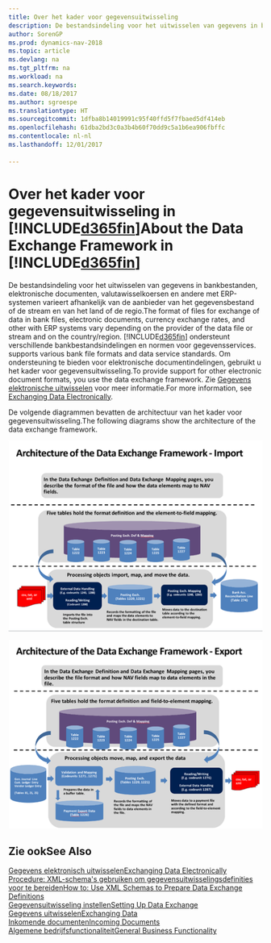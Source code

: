 ```yaml
---
title: Over het kader voor gegevensuitwisseling
description: De bestandsindeling voor het uitwisselen van gegevens in bankbestanden, elektronische documenten, valutawisselkoersen en andere met ERP-systemen varieert afhankelijk van de aanbieder van het gegevensbestand of de stream en van het land of de regio.
author: SorenGP
ms.prod: dynamics-nav-2018
ms.topic: article
ms.devlang: na
ms.tgt_pltfrm: na
ms.workload: na
ms.search.keywords: 
ms.date: 08/18/2017
ms.author: sgroespe
ms.translationtype: HT
ms.sourcegitcommit: 1dfba8b14019991c95f40ffd5f7fbaed5df414eb
ms.openlocfilehash: 61dba2bd3c0a3b4b60f70dd9c5a1b6ea906fbffc
ms.contentlocale: nl-nl
ms.lasthandoff: 12/01/2017

---
```

# <a name="about-the-data-exchange-framework-in-included365finincludesd365finmdmd"></a><span data-ttu-id="ab9c0-103">Over het kader voor gegevensuitwisseling in [!INCLUDE[d365fin](includes/d365fin_md.md)]</span><span class="sxs-lookup"><span data-stu-id="ab9c0-103">About the Data Exchange Framework in [!INCLUDE[d365fin](includes/d365fin_md.md)]</span></span>
<span data-ttu-id="ab9c0-104">De bestandsindeling voor het uitwisselen van gegevens in bankbestanden, elektronische documenten, valutawisselkoersen en andere met ERP-systemen varieert afhankelijk van de aanbieder van het gegevensbestand of de stream en van het land of de regio.</span><span class="sxs-lookup"><span data-stu-id="ab9c0-104">The format of files for exchange of data in bank files, electronic documents, currency exchange rates, and other with ERP systems vary depending on the provider of the data file or stream and on the country/region.</span></span> [!INCLUDE[d365fin](includes/d365fin_md.md)]<span data-ttu-id="ab9c0-105"> ondersteunt verschillende bankbestandsindelingen en normen voor gegevensservices.</span><span class="sxs-lookup"><span data-stu-id="ab9c0-105"> supports various bank file formats and data service standards.</span></span> <span data-ttu-id="ab9c0-106">Om ondersteuning te bieden voor elektronische documentindelingen, gebruikt u het kader voor gegevensuitwisseling.</span><span class="sxs-lookup"><span data-stu-id="ab9c0-106">To provide support for other electronic document formats, you use the data exchange framework.</span></span> <span data-ttu-id="ab9c0-107">Zie [Gegevens elektronische uitwisselen](across-data-exchange.md) voor meer informatie.</span><span class="sxs-lookup"><span data-stu-id="ab9c0-107">For more information, see [Exchanging Data Electronically](across-data-exchange.md).</span></span>    

 <span data-ttu-id="ab9c0-108">De volgende diagrammen bevatten de architectuur van het kader voor gegevensuitwisseling.</span><span class="sxs-lookup"><span data-stu-id="ab9c0-108">The following diagrams show the architecture of the data exchange framework.</span></span>  

 ![Raamwerk voor gegevensuitwisseling-import](media/across-data-exchange/dataexchangeframework_import.png)  

 ![Raamwerk voor gegevensuitwisseling-export](media/across-data-exchange/dataexchangeframework_export.png)  

## <a name="see-also"></a><span data-ttu-id="ab9c0-111">Zie ook</span><span class="sxs-lookup"><span data-stu-id="ab9c0-111">See Also</span></span>  
[<span data-ttu-id="ab9c0-112">Gegevens elektronisch uitwisselen</span><span class="sxs-lookup"><span data-stu-id="ab9c0-112">Exchanging Data Electronically</span></span>](across-data-exchange.md)  
[<span data-ttu-id="ab9c0-113">Procedure: XML-schema's gebruiken om gegevensuitwisselingsdefinities voor te bereiden</span><span class="sxs-lookup"><span data-stu-id="ab9c0-113">How to: Use XML Schemas to Prepare Data Exchange Definitions</span></span>](across-how-to-use-xml-schemas-to-prepare-data-exchange-definitions.md)  
[<span data-ttu-id="ab9c0-114">Gegevensuitwisseling instellen</span><span class="sxs-lookup"><span data-stu-id="ab9c0-114">Setting Up Data Exchange</span></span>](across-set-up-data-exchange.md)  
[<span data-ttu-id="ab9c0-115">Gegevens uitwisselen</span><span class="sxs-lookup"><span data-stu-id="ab9c0-115">Exchanging Data</span></span>](across-exchange-data.md)  
[<span data-ttu-id="ab9c0-116">Inkomende documenten</span><span class="sxs-lookup"><span data-stu-id="ab9c0-116">Incoming Documents</span></span>](across-income-documents.md)  
[<span data-ttu-id="ab9c0-117">Algemene bedrijfsfunctionaliteit</span><span class="sxs-lookup"><span data-stu-id="ab9c0-117">General Business Functionality</span></span>](ui-across-business-areas.md)  

